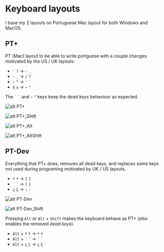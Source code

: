 # Keyboard layouts

I base my 2 layouts on Portuguese Mac layout for both Windows and MacOS.

## PT+

PT (Mac) layout to be able to write portguese with a couple changes motivated by the US / UK layouts:

- `'` `?` -> `-` `_`
- `-` `_` -> `/` `?`
- `~` `^` -> `'` `` ` ``
- `§` `±` -> `~` `^`

The  `´` `` ` `` and `~` `^` keys keep the *dead keys* behaviour as expected.

![alt PT+](images/PT+.png)

![alt PT+_Shift](images/PT+_Shift.png)

![alt PT+_Alt](images/PT+_Alt.png)

![alt PT+_AltShift](images/PT+_AltShift.png)

## PT-Dev

Everything that PT+ does, removes all dead keys, and replaces some keys not used during programing motivated by UK / US layouts.

- `º` `ª` -> `[` `{`
- `´` `` ` `` -> `]` `}`
- `ç` `Ç` -> `;` `:`

![alt PT-Dev](images/PT-Dev.png)

![alt PT-Dev_Shift](images/PT-Dev_Shift.png)

Pressing `Alt` or `Alt` + `Shift` makes the keyboard behave as PT+ (also enables the removed *dead keys*).

- `Alt` +  `º` `ª` -> `º` `ª`
- `Alt` + `´` `` ` `` -> `´` `` ` ``
- `Alt` + `ç` `Ç` -> `ç` `Ç`
